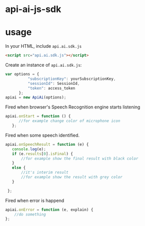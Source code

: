 # api-ai-js-sdk
# usage
In your HTML, include `api.ai.sdk.js`
```html
<script src="api.ai.sdk.js"></script>
```
Create an instance of `api.ai.sdk.js`:
```javascript
var options = {
          "subscriptionKey": yourSubscriptionKey,
          "sessionId": SessionId,
          "token": access_token
      };
apiai = new ApiAi(options);
```


 Fired when browser's Speech Recognition engine starts listening
 ```javascript
apiai.onStart = function () {
       //for example change color of microphone icon
    };
  ```
  Fired when some speech identified.
 ```javascript   
apiai.onSpeechResult = function (e) {
    console.log(e);
    if (e.results[0].isFinal) {
        //for example show the final result with black color
    }
    else {
        //it's interim result 
        //for example show the result with grey color
    }

  };
```
  Fired when error is happend
```javascript
apiai.onError = function (e, explain) {
    //do something
};
    
```
    
